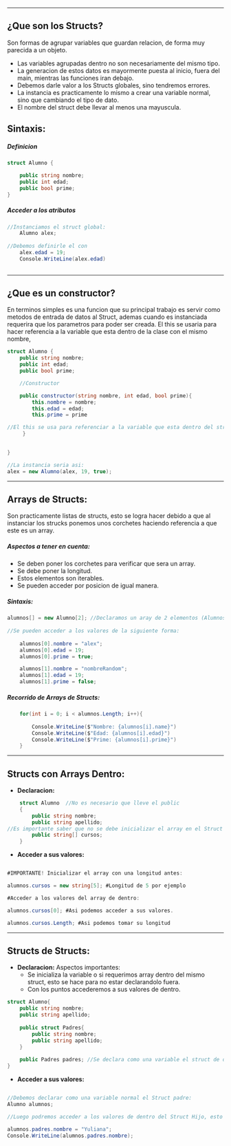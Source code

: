 
---
## **¿Que son los Structs?**

Son formas de agrupar variables que guardan relacion, de forma muy parecida a un objeto. 

- Las variables agrupadas dentro no son necesariamente del mismo tipo.
- La generacion de estos datos es mayormente puesta al inicio, fuera del main, mientras las funciones iran debajo.
- Debemos darle valor a los Structs globales, sino tendremos errores.
- La instancia es practicamente lo mismo a crear una variable normal, sino que cambiando el tipo de dato.
- El nombre del struct debe llevar al menos una mayuscula.

## **Sintaxis:**

#####   Definicion

```csharp
struct Alumno {

    public string nombre;
    public int edad;
    public bool prime;
}

```


#####    Acceder a los atributos

```csharp
//Instanciamos el struct global: 
	Alumno alex;  
	
//Debemos definirle el con 
	alex.edad = 19;
	Console.WriteLine(alex.edad)
		
```

---

## **¿Que es un constructor?**
En terminos simples es una funcion que su principal trabajo es servir como metodos de entrada de datos al Struct, ademas cuando es instanciada requerira que los parametros para poder ser creada. El this se usaria para hacer referencia a la variable que esta dentro de la clase con el mismo nombre,

```csharp
struct Alumno {
    public string nombre;
    public int edad;
    public bool prime;

	//Constructor

    public constructor(string nombre, int edad, bool prime){
		this.nombre = nombre;
		this.edad = edad;
		this.prime = prime	

//El this se usa para referenciar a la variable que esta dentro del struct
     }
	

}

//La instancia seria asi: 
alex = new Alumno(alex, 19, true);


```

---

## **Arrays de Structs:**
Son practicamente listas de structs, esto se logra hacer debido a que al instanciar los strucks ponemos unos corchetes haciendo referencia a que este es un array. 

#####   Aspectos a tener en cuenta:  
- Se deben poner los corchetes para verificar que sera un array.
- Se debe poner la longitud. 
- Estos elementos son iterables. 
- Se pueden acceder por posicion de igual manera. 

#####   Sintaxis:  
```csharp
alumnos[] = new Alumno[2]; //Declaramos un aray de 2 elementos (Alumnos)	
	
//Se pueden acceder a los valores de la siguiente forma:
	
	alumnos[0].nombre = "alex";
	alumnos[0].edad = 19;
	alumnos[0].prime = true;

	alumnos[1].nombre = "nombreRandom";
	alumnos[1].edad = 19;
	alumnos[1].prime = false; 
```
#####   Recorrido de Arrays de Structs:  


```csharp
	for(int i = 0; i < alumnos.Length; i++){
	
		Console.WriteLine($"Nombre: {alumnos[i].name}")	
		Console.WriteLine($"Edad: {alumnos[i].edad}")	
		Console.WriteLine($"Prime: {alumnos[i].prime}")	
	}
```

--- 
## Structs con Arrays Dentro:

- **Declaracion:**
```csharp
    struct Alumno  //No es necesario que lleve el public
    {
        public string nombre;
        public string apellido;
//Es importante saber que no se debe inicializar el array en el Struct
        public string[] cursos; 
    }

```
- **Acceder a sus valores:**
```csharp

#IMPORTANTE! Inicializar el array con una longitud antes:

alumnos.cursos = new string[5]; #Longitud de 5 por ejemplo

#Acceder a los valores del array de dentro: 

alumnos.cursos[0]; #Asi podemos acceder a sus valores.

alumnos.cursos.Length; #Asi podemos tomar su longitud

```


----
## Structs de Structs:

- **Declaracion:**
	 Aspectos importantes: 
	 - Se inicializa la variable o si requerimos array dentro del mismo struct, esto se hace para no estar declarandolo fuera.
	 - Con los puntos accederemos a sus valores de dentro.
	 
```csharp
struct Alumno{
	public string nombre;
	public string apellido;
	
	public struct Padres{
		public string nombre;
		public string apellido;
	}
	
	public Padres padres; //Se declara como una variable el struct de dentro
}

```

- **Acceder a sus valores:**
```csharp

//Debemos declarar como una variable normal el Struct padre:
Alumno alumnos; 

//Luego podremos acceder a los valores de dentro del Struct Hijo, esto porque ya esta inicializado.

alumnos.padres.nombre = "Yuliana";
Console.WriteLine(alumnos.padres.nombre); 
```







